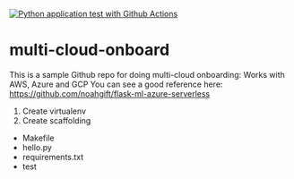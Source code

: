[![Python application test with Github Actions](https://github.com/draken194/multi-cloud-onboard/actions/workflows/main.yml/badge.svg)](https://github.com/draken194/multi-cloud-onboard/actions/workflows/main.yml)

# multi-cloud-onboard
This is a sample Github repo for doing multi-cloud onboarding: Works with AWS, Azure and GCP
You can see a good reference here: https://github.com/noahgift/flask-ml-azure-serverless

1. Create virtualenv
2. Create scaffolding

* Makefile
* hello.py
* requirements.txt
* test
